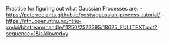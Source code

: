 Practice for figuring out what Gaussian Processes are: 
    - https://peterroelants.github.io/posts/gaussian-process-tutorial/
    - https://ntnuopen.ntnu.no/ntnu-xmlui/bitstream/handle/11250/2572395/18625_FULLTEXT.pdf?sequence=1&isAllowed=y
    